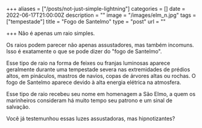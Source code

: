 +++
aliases = ["/posts/not-just-simple-lightning"]
categories = []
date = 2022-06-17T21:00:00Z
description = ""
image = "/images/elm_n.jpg"
tags = ["tempestade"]
title = "Fogo de Santelmo"
type = "post"
url = ""

+++
Não é apenas um raio simples.

Os raios podem parecer não apenas assustadores, mas também incomuns. Isso é exatamente o que se pode dizer do "fogo de Santelmo".

Esse tipo de raio na forma de feixes ou franjas luminosas aparece geralmente durante uma tempestade severa nas extremidades de prédios altos, em pináculos, mastros de navios, copas de árvores altas ou rochas. O fogo de Santelmo aparece devido à alta energia elétrica na atmosfera.

Esse tipo de raio recebeu seu nome em homenagem a São Elmo, a quem os marinheiros consideram há muito tempo seu patrono e um sinal de salvação.

Você já testemunhou essas luzes assustadoras, mas hipnotizantes?